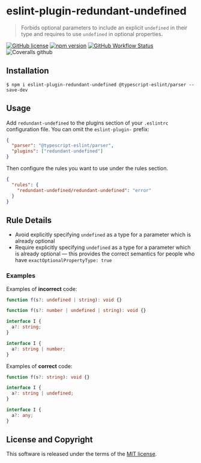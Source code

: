 # eslint-plugin-redundant-undefined

> Forbids optional parameters to include an explicit `undefined` in their type and requires to use `undefined` in optional properties.

[![GitHub license](https://img.shields.io/badge/license-MIT-blue.svg?style=flat-square)](https://github.com/a-tarasyuk/eslint-plugin-redundant-undefined/blob/master/LICENSE) [![npm version](https://img.shields.io/npm/v/eslint-plugin-redundant-undefined.svg?style=flat-square)](https://www.npmjs.com/package/eslint-plugin-redundant-undefined) [![GitHub Workflow Status](https://img.shields.io/github/workflow/status/a-tarasyuk/eslint-plugin-redundant-undefined/main?style=flat-square)](https://github.com/a-tarasyuk/eslint-plugin-redundant-undefined/actions) ![Coveralls github](https://img.shields.io/coveralls/github/a-tarasyuk/eslint-plugin-redundant-undefined?style=flat-square)

## Installation

```
$ npm i eslint-plugin-redundant-undefined @typescript-eslint/parser --save-dev
```

## Usage

Add `redundant-undefined` to the plugins section of your `.eslintrc` configuration file. You can omit the `eslint-plugin-` prefix:

```json
{
  "parser": "@typescript-eslint/parser",
  "plugins": ["redundant-undefined"]
}
```

Then configure the rules you want to use under the rules section.

```json
{
  "rules": {
    "redundant-undefined/redundant-undefined": "error"
  }
}
```

## Rule Details

- Avoid explicitly specifying `undefined` as a type for a parameter which is already optional
- Require explicitly specifying `undefined` as a type for a parameter which is already optional &mdash; this provides the correct semantics for people who have `exactOptionalPropertyType: true`

### Examples

Examples of **incorrect** code:

```ts
function f(s?: undefined | string): void {}

function f(s?: number | undefined | string): void {}

interface I {
  a?: string;
}

interface I {
  a?: string | number;
}
```

Examples of **correct** code:

```ts
function f(s?: string): void {}

interface I {
  a?: string | undefined;
}

interface I {
  a?: any;
}
```

## License and Copyright

This software is released under the terms of the [MIT license](https://github.com/a-tarasyuk/redundant-undefined/blob/master/LICENSE.md).
